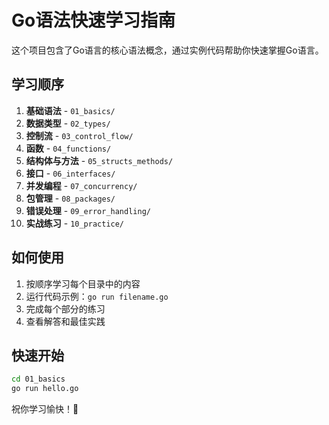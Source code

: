 # Go语法快速学习指南

这个项目包含了Go语言的核心语法概念，通过实例代码帮助你快速掌握Go语言。

## 学习顺序
1. **基础语法** - `01_basics/`
2. **数据类型** - `02_types/`
3. **控制流** - `03_control_flow/`
4. **函数** - `04_functions/`
5. **结构体与方法** - `05_structs_methods/`
6. **接口** - `06_interfaces/`
7. **并发编程** - `07_concurrency/`
8. **包管理** - `08_packages/`
9. **错误处理** - `09_error_handling/`
10. **实战练习** - `10_practice/`

## 如何使用
1. 按顺序学习每个目录中的内容
2. 运行代码示例：`go run filename.go`
3. 完成每个部分的练习
4. 查看解答和最佳实践

## 快速开始
```bash
cd 01_basics
go run hello.go
```

祝你学习愉快！🚀
